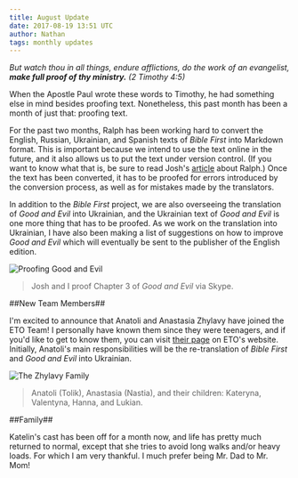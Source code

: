 ```yaml
---
title: August Update
date: 2017-08-19 13:51 UTC
author: Nathan
tags: monthly updates
---
```


*But watch thou in all things, endure afflictions, do the work of an evangelist, **make full proof of thy ministry.** (2 Timothy 4:5)*

When the Apostle Paul wrote these words to Timothy, he had something else in mind besides proofing text. Nonetheless, this past month has been a month of just that: proofing text.

For the past two months, Ralph has been working hard to convert the English, Russian, Ukrainian, and Spanish texts of *Bible First* into Markdown format. This is important because we intend to use the text online in the future, and it also allows us to put the text under version control. (If you want to know what that is, be sure to read Josh's [article](https://ofreport.com/2017/08/meet-ralph/) about Ralph.) Once the text has been converted, it has to be proofed for errors introduced by the conversion process, as well as for mistakes made by the translators.

In addition to the *Bible First* project, we are also overseeing the translation of *Good and Evil* into Ukrainian, and the Ukrainian text of *Good and Evil* is one more thing that has to be proofed. As we work on the translation into Ukrainian, I have also been making a list of suggestions on how to improve *Good and Evil* which will eventually be sent to the publisher of the English edition.

![Proofing Good and Evil](images/2017-08-proofing.jpg)

> Josh and I proof Chapter 3 of *Good and Evil* via Skype.

##New Team Members##

I'm excited to announce that Anatoli and Anastasia Zhylavy have joined the ETO Team! I personally have known them since they were teenagers, and if you'd like to get to know them, you can visit [their page](https://euroteamoutreach.org/zhylavy/) on ETO's website. Initially, Anatoli's main responsibilities will be the re-translation of *Bible First* and *Good and Evil* into Ukrainian.

![The Zhylavy Family](images/2017-08-zhylavy.jpg)

> Anatoli (Tolik), Anastasia (Nastia), and their children: Kateryna, Valentyna, Hanna, and Lukian.

##Family##

Katelin's cast has been off for a month now, and life has pretty much returned to normal, except that she tries to avoid long walks and/or heavy loads. For which I am very thankful. I much prefer being Mr. Dad to Mr. Mom!
